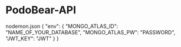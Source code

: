# PodoBear-API

nodemon.json
{
  "env": {
    "MONGO_ATLAS_ID": "NAME_OF_YOUR_DATABASE",
    "MONGO_ATLAS_PW": "PASSWORD",
    "JWT_KEY": "JWT"
  }
}
